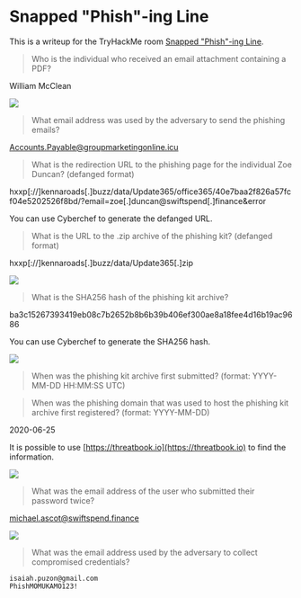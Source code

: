 # Snapped "Phish"-ing Line

This is a writeup for the TryHackMe room [Snapped "Phish"-ing Line](https://tryhackme.com/room/snappedphishingline).

> Who is the individual who received an email attachment containing a PDF?

William McClean

<Image src="/images/writeups/thm/challenges/snapped-phish-ing-line/email.png" />

> What email address was used by the adversary to send the phishing emails?

Accounts.Payable@groupmarketingonline.icu

> What is the redirection URL to the phishing page for the individual Zoe Duncan? (defanged format)

hxxp[://]kennaroads[.]buzz/data/Update365/office365/40e7baa2f826a57fcf04e5202526f8bd/?email=zoe[.]duncan@swiftspend[.]finance&error

You can use Cyberchef to generate the defanged URL.

> What is the URL to the .zip archive of the phishing kit? (defanged format)

hxxp[://]kennaroads[.]buzz/data/Update365[.]zip

<Image src="/images/writeups/thm/challenges/snapped-phish-ing-line/data.png" />

> What is the SHA256 hash of the phishing kit archive?

ba3c15267393419eb08c7b2652b8b6b39b406ef300ae8a18fee4d16b19ac9686

You can use Cyberchef to generate the SHA256 hash.

<Image src="/images/writeups/thm/challenges/snapped-phish-ing-line/sha256.png" />

> When was the phishing kit archive first submitted? (format: YYYY-MM-DD HH:MM:SS UTC)

> When was the phishing domain that was used to host the phishing kit archive first registered? (format: YYYY-MM-DD)

2020-06-25

It is possible to use [https://threatbook.io](https://threatbook.io) to find the information.

<Image src="/images/writeups/thm/challenges/snapped-phish-ing-line/domain.png" />

> What was the email address of the user who submitted their password twice?

michael.ascot@swiftspend.finance

<Image src="/images/writeups/thm/challenges/snapped-phish-ing-line/loh.png" />

> What was the email address used by the adversary to collect compromised credentials?

```
isaiah.puzon@gmail.com
PhishMOMUKAMO123!
```
